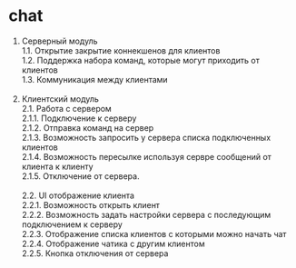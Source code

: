 # chat
1. Серверный модуль<br>
  1.1. Открытие закрытие коннекшенов для клиентов<br>
  1.2. Поддержка набора команд, которые могут приходить от клиентов<br>
  1.3. Коммуникация между клиентами<br><br>
2. Клиентский модуль<br>
  2.1. Работа с сервером<br>
    2.1.1. Подключение к серверу<br>
    2.1.2. Отправка команд на сервер<br>
    2.1.3. Возможность запросить у сервера списка подключенных клиентов<br>
    2.1.4. Возможность пересылке используя сервре сообщений от клиента к клиенту<br>
    2.1.5. Отключение от сервера.<br><br>
  2.2. UI отображение клиента<br>
    2.2.1. Возможность открыть клиент<br>
    2.2.2. Возможность задать настройки сервера с последующим подключением к серверу<br>
    2.2.3. Отображение списка клиентов с которыми можно начать чат<br>
    2.2.4. Отображение чатика с другим клиентом<br>
    2.2.5. Кнопка отключения от сервера<br>

